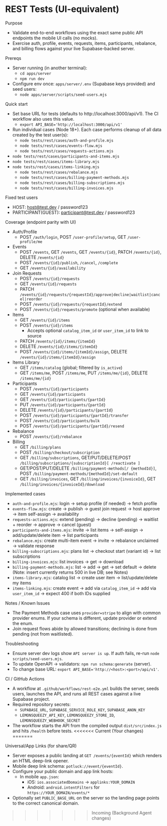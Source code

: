 # REST Tests (UI-equivalent)

Purpose
- Validate end-to-end workflows using the exact same public API endpoints the mobile UI calls (no mocks).
- Exercise auth, profile, events, requests, items, participants, rebalance, and billing flows against your live Supabase-backed server.

Prereqs
- Server running (in another terminal):
  - `cd apps/server`
  - `npm run dev`
- Configure env once: `apps/server/.env` (Supabase keys provided) and seed users:
  - `node apps/server/scripts/seed-users.mjs`

Quick start
- Set base URL for tests (defaults to http://localhost:3000/api/v1). The CI workflow also uses this value.
  - `export API_BASE='http://localhost:3000/api/v1'`
- Run individual cases (Node 18+). Each case performs cleanup of all data created by the test user(s):
  - `node tests/rest/cases/auth-and-profile.mjs`
  - `node tests/rest/cases/events-flow.mjs`
  - `node tests/rest/cases/requests-actions.mjs`
- `node tests/rest/cases/participants-and-items.mjs`
- `node tests/rest/cases/items-library.mjs`
- `node tests/rest/cases/items-linking.mjs`
  - `node tests/rest/cases/rebalance.mjs`
  - `node tests/rest/cases/billing-payment-methods.mjs`
  - `node tests/rest/cases/billing-subscriptions.mjs`
  - `node tests/rest/cases/billing-invoices.mjs`

Fixed test users
- HOST: host@test.dev / password123
- PARTICIPANT(GUEST): participant@test.dev / password123

Coverage (endpoint parity with UI)
- Auth/Profile
  - POST `/auth/login`, POST `/user-profile/setup`, GET `/user-profile/me`
- Events
  - POST `/events`, GET `/events`, GET `/events/{id}`, PATCH `/events/{id}`, DELETE `/events/{id}`
  - POST `/events/{id}/publish`, `/cancel`, `/complete`
  - GET `/events/{id}/availability`
- Join Requests
  - POST `/events/{id}/requests`
  - GET `/events/{id}/requests`
  - PATCH `/events/{id}/requests/{requestId}/approve|decline|waitlist|cancel|reorder`
  - POST `/events/{id}/requests/{requestId}/extend`
  - POST `/events/{id}/requests/promote` (optional when available)
- Items
  - GET `/events/{id}/items`
  - POST `/events/{id}/items`
    - Accepts optional `catalog_item_id` or `user_item_id` to link to source
  - PATCH `/events/{id}/items/{itemId}`
  - DELETE `/events/{id}/items/{itemId}`
  - POST `/events/{id}/items/{itemId}/assign`, DELETE `/events/{id}/items/{itemId}/assign`
- Items Library
  - GET `/items/catalog` (global; filtered by `is_active`)
  - GET `/items/me`, POST `/items/me`, PUT `/items/me/{id}`, DELETE `/items/me/{id}`
- Participants
  - POST `/events/{id}/participants`
  - GET `/events/{id}/participants`
  - GET `/events/{id}/participants/{partId}`
  - PUT `/events/{id}/participants/{partId}`
  - DELETE `/events/{id}/participants/{partId}`
  - POST `/events/{id}/participants/{partId}/transfer`
  - POST `/events/{id}/participants/bulk`
  - POST `/events/{id}/participants/{partId}/resend`
- Rebalance
  - POST `/events/{id}/rebalance`
- Billing
  - GET `/billing/plans`
  - POST `/billing/checkout/subscription`
  - GET `/billing/subscriptions`, GET/PUT/DELETE/POST `/billing/subscriptions/{subscriptionId}[ /reactivate ]`
  - GET/POST/PUT/DELETE `/billing/payment-methods[/ {methodId}]`, POST `/billing/payment-methods/{methodId}/set-default`
  - GET `/billing/invoices`, GET `/billing/invoices/{invoiceId}`, GET `/billing/invoices/{invoiceId}/download`

Implemented cases
- `auth-and-profile.mjs`: login → setup profile (if needed) → fetch profile
- `events-flow.mjs`: create → publish → guest join request → host approve → item self-assign → availability
- `requests-actions.mjs`: extend (pending) → decline (pending) → waitlist + reorder → approve → cancel (guest)
- `participants-and-items.mjs`: invite → list items → self-assign → add/update/delete item → list participants
- `rebalance.mjs`: create multi-item event → invite → rebalance unclaimed → validate response
- `billing-subscriptions.mjs`: plans list → checkout start (variant id) → list subscriptions
- `billing-invoices.mjs`: list invoices → get → download
- `billing-payment-methods.mjs`: list → add → get → set default → delete (Note: insert currently returns 500 in live DB; see Notes)
- `items-library.mjs`: catalog list → create user item → list/update/delete my items
- `items-linking.mjs`: create event → add via `catalog_item_id` → add via `user_item_id` → expect 400 if both IDs supplied

Notes / Known Issues
- The Payment Methods case uses `provider=stripe` to align with common provider enums. If your schema is different, update provider or extend the enum.
- Join request flows abide by allowed transitions; declining is done from pending (not from waitlisted).

Troubleshooting
- Ensure server dev logs show `API server is up`. If auth fails, re-run `node scripts/seed-users.mjs`.
- To update OpenAPI -> validators: `npm run schema:generate` (server).
- To change base URL: `export API_BASE='http://<host>:<port>/api/v1'`.

CI / GitHub Actions
- A workflow at `.github/workflows/rest-e2e.yml` builds the server, seeds users, launches the API, and runs all REST cases against a live Supabase project.
- Required repository secrets:
  - `SUPABASE_URL`, `SUPABASE_SERVICE_ROLE_KEY`, `SUPABASE_ANON_KEY`
  - `LEMONSQUEEZY_API_KEY`, `LEMONSQUEEZY_STORE_ID`, `LEMONSQUEEZY_WEBHOOK_SECRET`
- The workflow starts the API from the compiled output `dist/src/index.js` and hits `/health` before tests.
<<<<<<< Current (Your changes)
=======

Universal/App Links (for share/QR)
- Server exposes a public landing at `GET /events/{eventId}` which renders an HTML deep-link opener.
- Mobile deep link schema: `potluck://event/{eventId}`.
- Configure your public domain and app link hosts:
  - In mobile `app.json`:
    - iOS: `ios.associatedDomains` → `applinks:YOUR_DOMAIN`
    - Android: `android.intentFilters` for `https://YOUR_DOMAIN/events/*`
- Optionally set `PUBLIC_BASE_URL` on the server so the landing page points to the correct canonical domain.
>>>>>>> Incoming (Background Agent changes)
